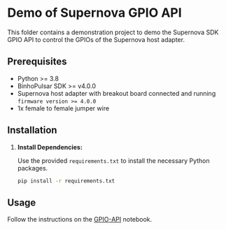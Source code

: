 # Demo of Supernova GPIO API

This folder contains a demonstration project to demo the Supernova SDK GPIO API to control the GPIOs of the Supernova host adapter.

## Prerequisites

- Python >= 3.8
- BinhoPulsar SDK >= v4.0.0
- Supernova host adapter with breakout board connected and running `firmware version >= 4.0.0`
- 1x female to female jumper wire

## Installation

1. **Install Dependencies:**

   Use the provided `requirements.txt` to install the necessary Python packages.

   ```bash
   pip install -r requirements.txt
   ```

## Usage

Follow the instructions on the [GPIO-API](GPIOs-API.ipynb) notebook.